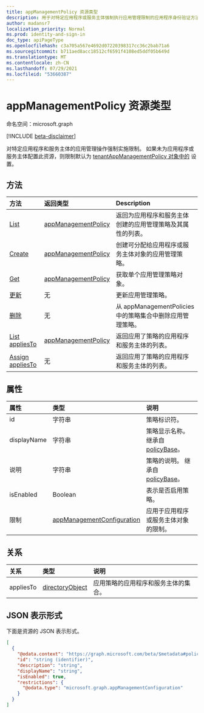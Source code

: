 ```yaml
---
title: appManagementPolicy 资源类型
description: 用于对特定应用程序或服务主体强制执行应用管理限制的应用程序身份验证方法策略。
author: madansr7
localization_priority: Normal
ms.prod: identity-and-sign-in
doc_type: apiPageType
ms.openlocfilehash: c3a705a567e4692d07220398317cc36c2bab71a6
ms.sourcegitcommit: b711aed8acc18512cf6591f4108ed5ddf05b649d
ms.translationtype: MT
ms.contentlocale: zh-CN
ms.lasthandoff: 07/29/2021
ms.locfileid: "53660387"
---
```

# <a name="appmanagementpolicy-resource-type"></a>appManagementPolicy 资源类型

命名空间：microsoft.graph

[!INCLUDE [beta-disclaimer](../../includes/beta-disclaimer.md)]

对特定应用程序和服务主体的应用管理操作强制实施限制。 如果未为应用程序或服务主体配置此资源，则限制默认为 [tenantAppManagementPolicy 对象中的](tenantappmanagementpolicy.md) 设置。

## <a name="methods"></a>方法

| 方法                                                         | 返回类型                                                                | Description                                                                                                            |
| :------------------------------------------------------------- | :------------------------------------------------------------------------- | :--------------------------------------------------------------------------------------------------------------------- |
| [List](../api/appManagementPolicy-list.md)      | [appManagementPolicy](../resources/appManagementPolicy.md) | 返回为应用程序和服务主体创建的应用管理策略及其属性的列表。 |
| [Create](../api/appManagementPolicy-post.md)    | [appManagementPolicy](../resources/appManagementPolicy.md) | 创建可分配给应用程序或服务主体对象的应用管理策略。                   |
| [Get](../api/appManagementPolicy-get.md)       | [appManagementPolicy](../resources/appManagementPolicy.md) | 获取单个应用管理策略对象。                                                                            |
| [更新](../api/appManagementPolicy-update.md) | 无                                                                       | 更新应用管理策略。                                                                                      |
| [删除](../api/appManagementPolicy-delete.md) | 无                                                                       | 从 appManagementPolicies 中的策略集合中删除应用管理策略。                             |
| [List appliesTo](../api/appManagementPolicy-list-appliesTo.md)| [appManagementPolicy](../resources/appManagementPolicy.md)|返回应用了策略的应用程序和服务主体的列表。 |
| [Assign appliesTo](../api/appManagementPolicy-post-appliesTo.md)| 无 |返回应用了策略的应用程序和服务主体的列表。 |

## <a name="properties"></a>属性

| 属性     | 类型                                                        | 说明                                                            |
| :----------- | :---------------------------------------------------------- | :--------------------------------------------------------------------- |
| id           | 字符串                                                      | 策略标识符。                                                 |
| displayName  | 字符串                                                      | 策略显示名称。 继承自 [policyBase](policybase.md)。                                        |
| 说明  | 字符串                                                      | 策略的说明。 继承自 [policyBase](policybase.md)。                                         |
| isEnabled    | Boolean                                                     | 表示是否启用策略。                                      |
| 限制 | [appManagementConfiguration](appManagementConfiguration.md) | 应用于应用程序或服务主体对象的限制。 |

## <a name="relationships"></a>关系

| 关系 | 类型                                  | 说明                                                                         |
| :----------- | :------------------------------------ | :---------------------------------------------------------------------------------- |
| appliesTo    | [directoryObject](directoryobject.md) | 应用策略的应用程序和服务主体的集合。 |

## <a name="json-representation"></a>JSON 表示形式

下面是资源的 JSON 表示形式。

<!-- {
  "blockType": "resource",
  "keyProperty": "id",
  "@odata.type": "microsoft.graph.appManagementPolicy",
  "baseType": "microsoft.graph.policyBase",
  "openType": false
}
-->

```json
[
  {
    "@odata.context": "https://graph.microsoft.com/beta/$metadata#policies/appManagementPolicies",
    "id": "string (identifier)",
    "description": "string",
    "displayName": "string",
    "isEnabled": true,
    "restrictions": {
      "@odata.type": "microsoft.graph.appManagementConfiguration"
    }
  }
]
```
